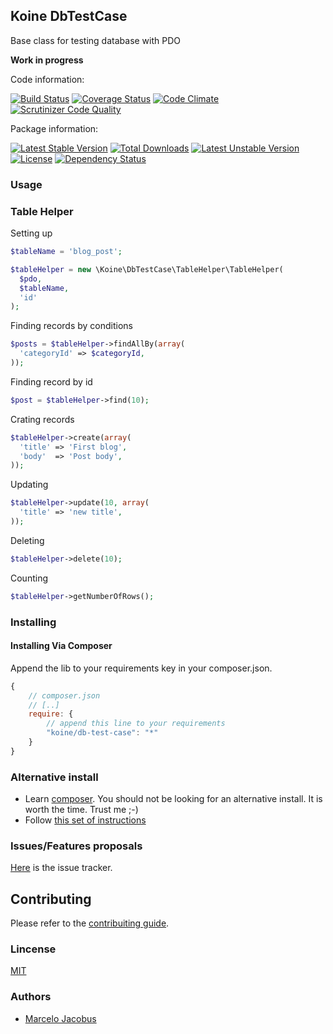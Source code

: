 Koine DbTestCase
-----------------

Base class for testing database with PDO

**Work in progress**

Code information:

[![Build Status](https://travis-ci.org/koinephp/DbTestCase.png?branch=master)](https://travis-ci.org/koinephp/DbTestCase)
[![Coverage Status](https://coveralls.io/repos/koinephp/DbTestCase/badge.svg?branch=master)](https://coveralls.io/r/koinephp/DbTestCase?branch=master)
[![Code Climate](https://codeclimate.com/github/koinephp/DbTestCase.png)](https://codeclimate.com/github/koinephp/DbTestCase)
[![Scrutinizer Code Quality](https://scrutinizer-ci.com/g/koinephp/DbTestCase/badges/quality-score.png?b=master)](https://scrutinizer-ci.com/g/koinephp/DbTestCase/?branch=master)

Package information:

[![Latest Stable Version](https://poser.pugx.org/koine/db-test-case/v/stable.svg)](https://packagist.org/packages/koine/db-test-case)
[![Total Downloads](https://poser.pugx.org/koine/db-test-case/downloads.svg)](https://packagist.org/packages/koine/db-test-case)
[![Latest Unstable Version](https://poser.pugx.org/koine/db-test-case/v/unstable.svg)](https://packagist.org/packages/koine/db-test-case)
[![License](https://poser.pugx.org/koine/db-test-case/license.svg)](https://packagist.org/packages/koine/db-test-case)
[![Dependency Status](https://gemnasium.com/koinephp/DbTestCase.png)](https://gemnasium.com/koinephp/DbTestCase)


### Usage

### Table Helper

Setting up

```php
$tableName = 'blog_post';

$tableHelper = new \Koine\DbTestCase\TableHelper\TableHelper(
  $pdo,
  $tableName,
  'id'
);
```

Finding records by conditions

```php
$posts = $tableHelper->findAllBy(array(
  'categoryId' => $categoryId,
));
```

Finding record by id

```php
$post = $tableHelper->find(10);
```
Crating records

```php
$tableHelper->create(array(
  'title' => 'First blog',
  'body'  => 'Post body',
));
```

Updating

```php
$tableHelper->update(10, array(
  'title' => 'new title',
));
```

Deleting

```php
$tableHelper->delete(10);
```

Counting

```php
$tableHelper->getNumberOfRows();
```

### Installing

#### Installing Via Composer
Append the lib to your requirements key in your composer.json.

```javascript
{
    // composer.json
    // [..]
    require: {
        // append this line to your requirements
        "koine/db-test-case": "*"
    }
}
```

### Alternative install
- Learn [composer](https://getcomposer.org). You should not be looking for an alternative install. It is worth the time. Trust me ;-)
- Follow [this set of instructions](#installing-via-composer)

### Issues/Features proposals

[Here](https://github.com/koinephp/DbTestCase/issues) is the issue tracker.

## Contributing

Please refer to the [contribuiting guide](https://github.com/koinephp/DbTestCase/blob/master/CONTRIBUTING.md).

### Lincense
[MIT](MIT-LICENSE)

### Authors

- [Marcelo Jacobus](https://github.com/mjacobus)

